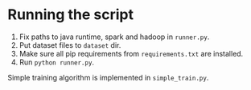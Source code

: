 # Running the script

1. Fix paths to java runtime, spark and hadoop in `runner.py`.
2. Put dataset files to `dataset` dir.
3. Make sure all pip requirements from `requirements.txt` are installed.
4. Run `python runner.py`.

Simple training algorithm is implemented in `simple_train.py`.
